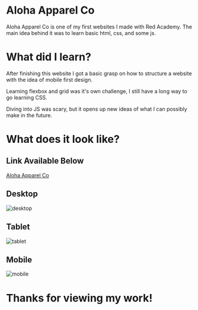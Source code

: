 
# Aloha Apparel Co
Aloha Apparel Co is one of my first websites I made with Red Academy. The main idea behind it was to learn basic html, css, and some js.

# What did I learn?
After finishing this website I got a basic grasp on how to structure a website with the idea of mobile first design.

Learning flexbox and grid was it's own challenge, I still have a long way to go learning CSS. 

Diving into JS was scary, but it opens up new ideas of what I can possibly make in the future.

# What does it look like?
## Link Available Below
[Aloha Apparel Co](https://fostlt.github.io/aloha-apparel-co/ )

## Desktop
![desktop](https://user-images.githubusercontent.com/49625943/69920960-a9f4a100-1442-11ea-9a72-c0a190885f73.gif)

## Tablet
![tablet](https://user-images.githubusercontent.com/49625943/69921012-343d0500-1443-11ea-8dd9-82df98aa545b.gif)
## Mobile
![mobile](https://user-images.githubusercontent.com/49625943/69921032-6c444800-1443-11ea-96f1-9c9f1a058b87.gif)

# Thanks for viewing my work!
